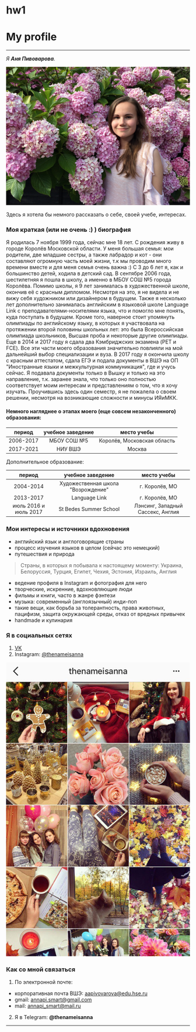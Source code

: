 # hw1
# My profile
***

*Я **Аня Пивоварова**.* 

![](https://github.com/annapivovarova/hw1/blob/master/%D1%8F.JPG?raw=true "Я, июль 2017 года")

Здесь я хотела бы немного рассказать о себе, своей учебе, интересах.

### Моя краткая (или не очень :) ) биография
Я родилась 7 ноября 1999 года, сейчас мне 18 лет. С рождения живу в городе Королёв Московской области. У меня большая семья: мои родители, две младшие сестры, а также лабрадор и кот - они составляют огромную часть моей жизни, т.к мы проводим много времени вместе и для меня семья очень важна :) С 3 до 6 лет я, как и большинство детей, ходила в детский сад. В сентябре 2006 года, шестилетняя я пошла в школу, а именно в МБОУ СОШ №5 города Королёва. Помимо школы, я 9 лет занималась в художественной школе, окончив её  с красным дипломом. Несмотря на это, я не видела и не вижу себя художником или дизайнером в будущем. Также я несколько лет дополнительно занималась английским в языковой школе Language Link с преподавателями-носителями языка, что и помогло мне понять, куда поступать в будущем. Кроме того, наверное стоит упомянуть олимпиады по английскому языку, в которых я участвовала на протяжении второй половины школьных лет: это была Всероссийская олимпиада школьников, Высшая проба и некоторые другие олимпиады. Еще в 2014 и 2017 году я сдала два Кэмбриджских экзамена (PET и FCE). Все эти части моего образования значительно повлияли на мой дальнейший выбор специализации и вуза. В 2017 году я окончила школу с красным аттестатом, сдала ЕГЭ и подала документы в ВШЭ на ОП "Иностранные языки и межкультурная коммуникация", где и учусь сейчас. Я подавала документы только в Вышку и только на это направление, т.к. заранее знала, что только оно полностью соответствует моим интересам и представлениям о том, что я хочу изучать. Проучившись здесь один семестр, я не пожалела о своем решении, несмотря на возникающие сложности и минусы ИЯиМКК. 

#### Немного нагляднее о этапах моего (еще совсем незаконченного) образования:

| **период**      | **учебное заведение** | **место учебы**             |
| :-------------: | :-------------------: | :-------------------------: |
| 2006-2017       | МБОУ СОШ №5           | Королёв, Московская область |
| 2017-2021       | НИУ ВШЭ               |  Москва                     |
   
Дополнительное образование:

| **период**            | **учебное заведение**              | **место учебы**                   |
| :-------------------: |:----------------------------------:| :-------------------------------: |
| 2004-2014             | Художественная школа "Возрождение" | г. Королёв, МО                    |
| 2013-2017             | Language Link                      | г. Королёв, МО                    |
| июль 2016 и июль 2017 | St Bedes Summer School             | Лэнсинг, Западный Сассекс, Англия |

### Мои интересы и источники вдохновения

* английский язык и англоговорящие страны
* процесс изучения языков в целом (сейчас это немецкий)
* путешествия и природа 

> Страны, в которых я побывала к настоящему моменту: Украина, Белоруссия, Турция, Египет, Чехия, Эстония, Израиль, Англия

* ведение профиля в Instagram и фотография для него
* творческие, искренние, вдохновляющие люди
* фильмы и книги, часто в жанре фэнтези
* музыка: современный (англоязычный) инди-поп 
* такие вещи, как борьба за толерантность, права животных, пацифизм, защита окружающей среды, отказ от вредных привычек
* handmade и кулинария

### Я в социальных сетях

1. [VK](https://vk.com/id117805402)
2. Instagram: [@thenameisanna](https://www.instagram.com/thenameisanna/)

![](https://github.com/annapivovarova/hw1/blob/master/inst.jpg?raw=true)

### Как со мной связаться

1. По электронной почте:
* корпоративная почта ВШЭ: [aapivovarova@edu.hse.ru](mailto:aapivovarova@edu.hse.ru)
* gmail: [annapi.smart@gmail.com](mailto:annapi.smart@gmail.com)
* mail: [annapi_smart@mail.ru](mailto:annapi_smart@mail.ru)

2. Я в Telegram: **@thenameisanna**


***




